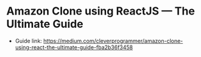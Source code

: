 # Amazon Clone using ReactJS — The Ultimate Guide
* Guide link: https://medium.com/cleverprogrammer/amazon-clone-using-react-the-ultimate-guide-fba2b36f3458
